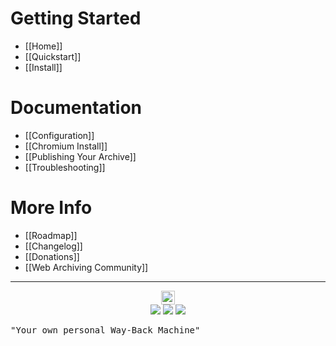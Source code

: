 # Getting Started

 - [[Home]]
 - [[Quickstart]]
 - [[Install]]

# Documentation

 - [[Configuration]]
 - [[Chromium Install]]
 - [[Publishing Your Archive]]
 - [[Troubleshooting]]

# More Info

 - [[Roadmap]]
 - [[Changelog]]
 - [[Donations]]
 - [[Web Archiving Community]]

---

<p align="center">
  <a href="https://github.com/pirate/ArchiveBox"><img src="https://nicksweeting.com/images/archive.png" height="22px"/></a><br/>
  <a href="https://github.com/pirate/ArchiveBox"><img src="https://img.shields.io/github/stars/pirate/bookmark-archiver.svg"/></a>
  <a href="https://twitter.com/thesquashSH"><img src="https://img.shields.io/twitter/url/http/shields.io.svg?style=social"/></a>
  <a href="https://www.patreon.com/theSquashSH"><img src="https://img.shields.io/badge/Donate-Patreon-%23DD5D76.svg"/></a>
  <pre>"Your own personal Way-Back Machine"</pre>
</p>
